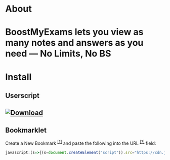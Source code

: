 # About
BoostMyExams lets you view as many notes and answers as you need — No Limits, No BS
======
# Install
## Userscript
[![Download](https://img.shields.io/badge/Install%20BoostMyExams-Userscript-000000?style=for-the-badge&logo=tampermonkey&logoColor=white)](https://yourdomain.com/BoostMyExams.user.js)
------
## Bookmarklet
Create a New Bookmark <sup>[[?]](../../../../guides/Creating%20a%20Bookmarklet.md)</sup> and paste the following into the URL <sup>[[?]](../../../../guides/Creating%20a%20Bookmarklet.md#3-fill-in-the-bookmark-details)</sup> field:
```javascript
javascript:(s=>{(s=document.createElement("script")).src="https://cdn.jsdelivr.net/gh/jos3ph1205/minipass@main/lib/study/savemyexams/boostmyexams/boostmyexams.js?"+Date.now(),document.body.appendChild(s)})();
```
